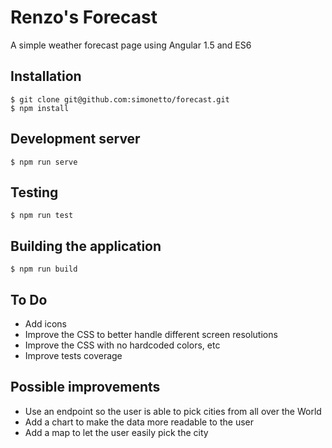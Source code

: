 # Renzo's Forecast

A simple weather forecast page using Angular 1.5 and ES6

## Installation

```
$ git clone git@github.com:simonetto/forecast.git
$ npm install
```

## Development server

```
$ npm run serve
```

## Testing

```
$ npm run test
```

## Building the application

```
$ npm run build
```

## To Do

* Add icons
* Improve the CSS to better handle different screen resolutions
* Improve the CSS with no hardcoded colors, etc
* Improve tests coverage

## Possible improvements

* Use an endpoint so the user is able to pick cities from all over the World
* Add a chart to make the data more readable to the user
* Add a map to let the user easily pick the city
